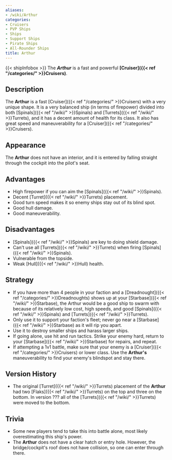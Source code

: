 ```yaml
---
aliases:
- /wiki/Arthur
categories:
- Cruisers
- PVP Ships
- Ships
- Support Ships
- Pirate Ships
- All-Rounder Ships
title: Arthur
---
```


{{< shipInfobox >}} The **_Arthur_** is a fast and powerful **[Cruiser]({{< ref "/categories/" >}}Cruisers)**.

## Description

The **Arthur** is a fast [Cruiser]({{< ref "/categories/" >}}Cruisers) with a very unique shape. It is a very balanced ship (in terms of firepower) divided into both [Spinals]({{< ref "/wiki/" >}}Spinals) and [Turrets]({{< ref "/wiki/" >}}Turrets), and it has a decent amount of health for its class. It also has great speed and maneuverability for a [Cruiser]({{< ref "/categories/" >}}Cruisers).

## Appearance

The **Arthur** does not have an interior, and it is entered by falling straight through the cockpit into the pilot's seat.

## Advantages

- High firepower if you can aim the [Spinals]({{< ref "/wiki/" >}}Spinals).
- Decent [Turret]({{< ref "/wiki/" >}}Turrets) placement.
- Good turn speed makes it so enemy ships stay out of its blind spot.
- Good hull damage.
- Good maneuverability.

## Disadvantages

- [Spinals]({{< ref "/wiki/" >}}Spinals) are key to doing shield damage.
- Can't use all [Turrets]({{< ref "/wiki/" >}}Turrets) when firing [Spinals]({{< ref "/wiki/" >}}Spinals).
- Vulnerable from the topside.
- Weak [Hull]({{< ref "/wiki/" >}}Hull) health.

## Strategy

- If you have more than 4 people in your faction and a [Dreadnought]({{< ref "/categories/" >}}Dreadnoughts) shows up at your [Starbase]({{< ref "/wiki/" >}}Starbase), the Arthur would be a good ship to swarm with because of its relatively low cost, high speeds, and good [Spinals]({{< ref "/wiki/" >}}Spinals) and [Turrets]({{< ref "/wiki/" >}}Turrets).
- Only use it to support your faction's fleet; never go near a [Starbase]({{< ref "/wiki/" >}}Starbase) as it will rip you apart.
- Use it to destroy smaller ships and harass larger ships.
- If going alone, use hit and run tactics. Strike your enemy hard, return to your [Starbase]({{< ref "/wiki/" >}}Starbase) for repairs, and repeat.
- If attempting a 1v1 battle, make sure that your enemy is a [Cruiser]({{< ref "/categories/" >}}Cruisers) or lower class. Use the **Arthur's** maneuverability to find your enemy's blindspot and stay there.

## Version History 

- The original [Turret]({{< ref "/wiki/" >}}Turrets) placement of the **Arthur** had two [Flaks]({{< ref "/wiki/" >}}Turrets) on the top and three on the bottom. In version ??? all of the [Turrets]({{< ref "/wiki/" >}}Turrets) were moved to the bottom.

## Trivia

- Some new players tend to take this into battle alone, most likely overestimating this ship's power.
- The **Arthur** does not have a clear hatch or entry hole. However, the bridge/cockpit's roof does not have collision, so one can enter through there.
